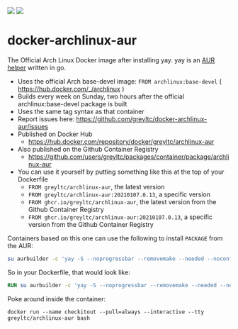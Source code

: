 [![](https://images.microbadger.com/badges/image/greyltc/archlinux-aur.svg)](http://microbadger.com/images/greyltc/archlinux-aur) [![](https://images.microbadger.com/badges/version/greyltc/archlinux-aur.svg)](https://hub.docker.com/r/greyltc/archlinux-aur/)

docker-archlinux-aur
====================
The Official Arch Linux Docker image after installing yay. yay is an [AUR helper](https://wiki.archlinux.org/index.php/AUR_helpers) written in go.

- Uses the official Arch base-devel image: `FROM archlinux:base-devel` ( https://hub.docker.com/_/archlinux )
- Builds every week on Sunday, two hours after the official archlinux:base-devel package is built
- Uses the same tag syntax as that container
- Report issues here: https://github.com/greyltc/docker-archlinux-aur/issues
- Published on Docker Hub 
  - https://hub.docker.com/repository/docker/greyltc/archlinux-aur
- Also published on the Github Container Registry
  - https://github.com/users/greyltc/packages/container/package/archlinux-aur
- You can use it yourself by putting something like this at the top of your Dockerfile
  - `FROM greyltc/archlinux-aur`, the latest version
  - `FROM greyltc/archlinux-aur:20210107.0.13`, a specific version
  - `FROM ghcr.io/greyltc/archlinux-aur`, the latest version from the Github Container Registry
  - `FROM ghcr.io/greyltc/archlinux-aur:20210107.0.13`, a specific version from the Github Container Registry

Containers based on this one can use the following to install `PACKAGE` from the AUR:
```bash
su aurbuilder -c 'yay -S --noprogressbar --removemake --needed --noconfirm PACKAGE'
```

So in your Dockerfile, that would look like:
```dockerfile
RUN su aurbuilder -c 'yay -S --noprogressbar --removemake --needed --noconfirm PACKAGE'
```

Poke around inside the container:
```
docker run --name checkitout --pull=always --interactive --tty greyltc/archlinux-aur bash
```
